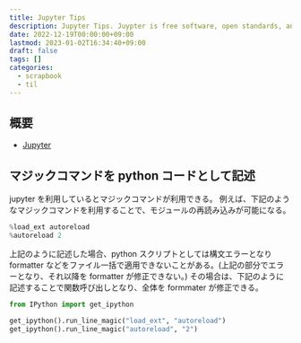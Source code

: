 ```yaml
---
title: Jupyter Tips
description: Jupyter Tips. Juypter is free software, open standards, and web services for interactive computing across all programming languages.
date: 2022-12-19T00:00:00+09:00
lastmod: 2023-01-02T16:34:40+09:00
draft: false
tags: []
categories:
  - scrapbook
  - til
---
```


## 概要

- [Jupyter](https://jupyter.org/)

## マジックコマンドを python コードとして記述

jupyter を利用しているとマジックコマンドが利用できる。
例えば、下記のようなマジックコマンドを利用することで、モジュールの再読み込みが可能になる。

```py
%load_ext autoreload
%autoreload 2
```

上記のように記述した場合、python スクリプトとしては構文エラーとなり formatter などをファイル一括で適用できないことがある。(上記の部分でエラーとなり、それ以降を formatter が修正できない。)
その場合は、下記のように記述することで関数呼び出しとなり、全体を formmater が修正できる。

```py
from IPython import get_ipython

get_ipython().run_line_magic("load_ext", "autoreload")
get_ipython().run_line_magic("autoreload", "2")
```
